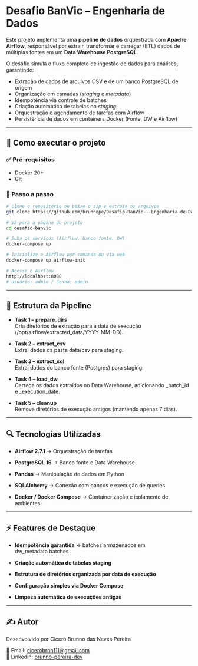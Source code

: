 # Desafio BanVic – Engenharia de Dados  

Este projeto implementa uma **pipeline de dados** orquestrada com **Apache Airflow**, responsável por extrair, transformar e carregar (ETL) dados de múltiplas fontes em um **Data Warehouse PostgreSQL**.  

O desafio simula o fluxo completo de ingestão de dados para análises, garantindo:  

- Extração de dados de arquivos CSV e de um banco PostgreSQL de origem  
- Organização em camadas (*staging* e *metadata*)  
- Idempotência via controle de batches  
- Criação automática de tabelas no *staging*  
- Orquestração e agendamento de tarefas com Airflow  
- Persistência de dados em containers Docker (Fonte, DW e Airflow)  

---

## 🚀 Como executar o projeto

### ✅ Pré-requisitos
- Docker 20+    
- Git  

### 🔧 Passo a passo

```bash
# Clone o repositório ou baixe o zip e extraia os arquivos
git clone https://github.com/brunnope/Desafio-BanVic---Engenharia-de-Dados.git

# Vá para a página do projeto
cd desafio-banvic

# Suba os serviços (Airflow, banco fonte, DW)
docker-compose up

# Inicialize o Airflow por comando ou via web
docker-compose up airflow-init

# Acesse o Airflow
http://localhost:8080
# Usuário: admin / Senha: admin
```

---

## 📌 Estrutura da Pipeline

- **Task 1 – prepare_dirs** <br>
Cria diretórios de extração para a data de execução (/opt/airflow/extracted_data/YYYY-MM-DD).

- **Task 2 – extract_csv** <br>
Extrai dados da pasta data/csv para staging.

- **Task 3 – extract_sql** <br>
Extrai dados do banco fonte (Postgres) para staging.

- **Task 4 – load_dw** <br>
Carrega os dados extraídos no Data Warehouse, adicionando _batch_id e _execution_date.

- **Task 5 – cleanup** <br>
Remove diretórios de execução antigos (mantendo apenas 7 dias).

---

## 🔍 Tecnologias Utilizadas

- **Airflow 2.7.1** → Orquestração de tarefas

- **PostgreSQL 16** → Banco fonte e Data Warehouse

- **Pandas** → Manipulação de dados em Python

- **SQLAlchemy** → Conexão com bancos e execução de queries

- **Docker / Docker Compose** → Containerização e isolamento de ambientes

---

## ⚡ Features de Destaque

- **Idempotência garantida** → batches armazenados em dw_metadata.batches

- **Criação automática de tabelas staging**

- **Estrutura de diretórios organizada por data de execução**

- **Configuração simples via Docker Compose**

- **Limpeza automática de execuções antigas**

---

## ✍️ Autor
Desenvolvido por Cicero Brunno das Neves Pereira

📧 Email: cicerobrnn111@gmail.com <br>
🔗 LinkedIn: [brunno-pereira-dev](http://www.linkedin.com/in/brunno-pereira-dev)
